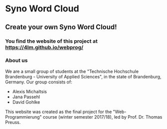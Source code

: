 # Syno Word Cloud

## Create your own Syno Word Cloud!

### You find the website of this project at https://4lm.github.io/webprog/

### About us

We are a small group of students at the "Technische Hochschule Brandenburg - University of Applied Sciences", in the state of Brandenburg, Germany. Our group consists of:

- Alexis Michaltsis
- Jana Passehl
- David Gohlke

This website was created as the final project for the "Web-Programmierung" course (winter semester 2017/18), led by Prof. Dr. Thomas Preuss.